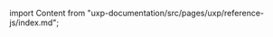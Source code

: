 
import Content from "uxp-documentation/src/pages/uxp/reference-js/index.md";

<Content query="product=xd"/>
